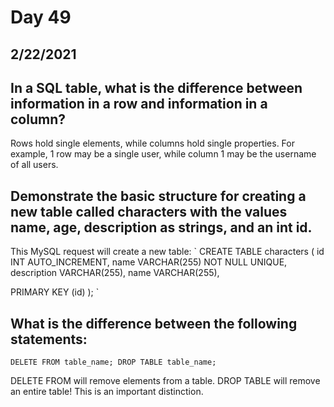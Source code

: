 # Day 49
## __2/22/2021__



## In a SQL table, what is the difference between information in a row and information in a column?
Rows hold single elements, while columns hold single properties. For example, 1 row may be  a single user, while column 1 may be the username of all users.

## Demonstrate the basic structure for creating a new table called characters with the values name, age, description as strings, and an int id.
This MySQL request will create a new table:
`
CREATE TABLE characters
 (
   id INT AUTO_INCREMENT,
   name VARCHAR(255) NOT NULL UNIQUE,
   description VARCHAR(255),
    name VARCHAR(255),

   PRIMARY KEY (id)
 );
`

## What is the difference between the following statements:
`DELETE FROM table_name;
DROP TABLE table_name;`

DELETE FROM will remove elements from a table. DROP TABLE will remove an entire table! This is an important distinction.
